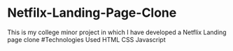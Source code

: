 # Netfilx-Landing-Page-Clone
This is my college minor project in which I have developed a Netflix Landing page clone
#Technologies Used
HTML
CSS
Javascript
